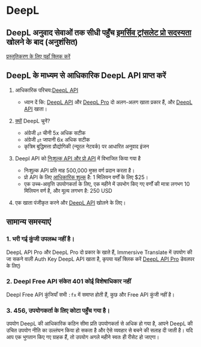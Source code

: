 # DeepL

## DeepL अनुवाद सेवाओं तक सीधी पहुँच [इमर्सिव ट्रांसलेट प्रो सदस्यता](https://immersivetranslate.com/en/pricing/) खोलने के बाद (अनुशंसित)

[प्रस्तुतिकरण के लिए यहाँ क्लिक करें](https://immersivetranslate.com/en/pricing/)

## DeepL के माध्यम से आधिकारिक DeepL API प्राप्त करें

1. आधिकारिक परिचय:[DeepL API](https://www.deepl.com/en/pro#developer)

   - ध्यान दें कि: [DeepL API](https://www.deepl.com/en/pro#developer) और [DeepL Pro](https://www.deepl.com/pro) दो अलग-अलग खाता प्रकार हैं, और [DeepL API](https://www.deepl.com/en/pro/select-country#developer) खाता।

2. [क्यों](https://www.deepl.com/en/whydeepl) DeepL चुनें?

   - अंग्रेजी ⇄ चीनी 5x अधिक सटीक
   - अंग्रेजी ⇄ जापानी 6x अधिक सटीक
   - कृत्रिम बुद्धिमत्ता प्रौद्योगिकी (न्यूरल नेटवर्क) पर आधारित अनुवाद इंजन

3. Deepl API को [निःशुल्क API और प्रो API](https://www.deepl.com/en/pro#developer) में विभाजित किया गया है

   - निःशुल्क API प्रति माह 500,000 मुफ्त वर्ण प्रदान करता है।
   - प्रो API के लिए [आधिकारिक शुल्क](https://www.deepl.com/en/pro#developer) है: 1 मिलियन वर्णों के लिए $25।
   - एक उच्च-आवृत्ति उपयोगकर्ता के लिए, एक महीने में उपभोग किए गए वर्णों की मात्रा लगभग 10 मिलियन वर्ण है, और मूल्य लगभग है: 250 USD

4. एक खाता पंजीकृत करने और [DeepL API](https://www.deepl.com/en/pro#developer) खोलने के लिए।

<!--## अपना खुद का DeepL API बनाएं

हम अपनी DeeplX सेवा के लिए समर्थन का प्रयोग कर रहे हैं बीटा फीचर में (लेकिन यह वेब अनुवाद सेवा के रूप में उपयुक्त नहीं है, जैसा कि परीक्षण किया गया है। वेब पेज अनुवाद के लिए API अनुरोधों की विशाल मात्रा के कारण, यदि आप इस सेवा का निर्माण करते हैं, तो कृपया सुनिश्चित करें कि लोड बैलेंसिंग का अच्छा काम करें), निम्नलिखित निर्देशों के अनुसार प्रयोगात्मक फीचर्स को चालू कैसे करें:

1. डेवलपर सेटिंग्स में बीटा परीक्षण फीचर्स को सक्षम करें
2. बेसिक सेटिंग्स में DeepLX (बीटा) ढूंढें और स्व-निर्मित DeepL API URL दर्ज करें, उदा. http\://your-domain/translate

> प्रश्न: मैं अपना खुद का कैसे बनाऊं?
>
> उ: [OwO-Network/DeepLX](https://github.com/OwO-Network/DeepLX#setup-on-immersive-translate) या [zu1k/deepl](https://github.com/KyleChoy/zotero-pdf-translate/blob/CustomDeepL/README.md) -->

## सामान्य समस्याएं

### 1. भरी गई कुंजी उपलब्ध नहीं है।

DeepL API Pro और DeepL Pro दो प्रकार के खाते हैं, Immersive Translate में उपयोग की जा सकने वाली Auth Key DeepL API खाता है, कृपया यहाँ क्लिक करें [DeepL API Pro](https://www.deepl.com/en/pro/select-country#) डेवलपर के लिए)

### 2. Deepl Free API संकेत 401 कोई विशेषाधिकार नहीं

Deepl Free API कुंजियाँ सभी `:fx` में समाप्त होती हैं, कुछ और Free API कुंजी नहीं है।

### 3. 456, उपयोगकर्ता के लिए कोटा पहुँच गया है।

उपयोग DeepL की आधिकारिक कठिन सीमा प्रति उपयोगकर्ता से अधिक हो गया है, आपने DeepL की उचित उपयोग नीति का उल्लंघन किया हो सकता है और ऐसे व्यवहार से बचने की सलाह दी जाती है। यदि आप एक भुगतान किए गए ग्राहक हैं, तो उपयोग अगले महीने स्वतः ही रीसेट हो जाएगा।
